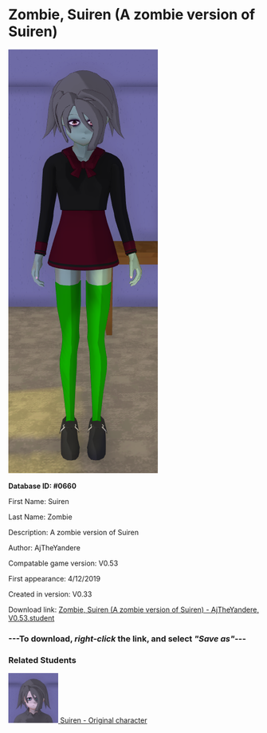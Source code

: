 # Zombie, Suiren (A zombie version of Suiren)

<img src="../../Files/Images/Zombie, Suiren (A zombie version of Suiren).png" title="Zombie, Suiren (A zombie version of Suiren) - AjTheYandere, V0.53">

**Database ID: #0660**

First Name: Suiren

Last Name: Zombie

Description: A zombie version of Suiren

Author: AjTheYandere

Compatable game version: V0.53

First appearance: 4/12/2019

Created in version: V0.33

Download link: <a href="https://raw.githubusercontent.com/Arbiter1223/Daigaku-Gurashi-Custom-Students/master/Files/Student%20Files/Zombie%2C%20Suiren%20(A%20zombie%20version%20of%20Suiren)%20-%20AjTheYandere%2C%20V0.53.student">Zombie, Suiren (A zombie version of Suiren) - AjTheYandere, V0.53.student</a>

### ---**To download, _right-click_ the link, and select _"Save as"_**---

### Related Students

<a href="Sakura, Suiren (An extremely bullied girl).md"><img src="../../Files/Thumbs/Sakura, Suiren (An extremely bullied girl).png" height="100" width="100" title="Sakura, Suiren (An extremely bullied girl) - AjTheYandere, V0.53"></a><a href="Sakura, Suiren (An extremely bullied girl).md"> Suiren - Original character</a>

